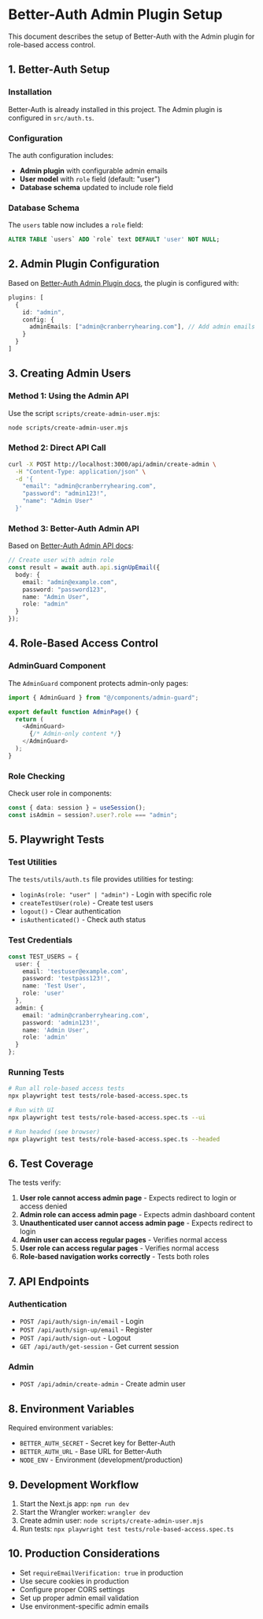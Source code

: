 # Better-Auth Admin Plugin Setup

This document describes the setup of Better-Auth with the Admin plugin for role-based access control.

## 1. Better-Auth Setup

### Installation
Better-Auth is already installed in this project. The Admin plugin is configured in `src/auth.ts`.

### Configuration
The auth configuration includes:
- **Admin plugin** with configurable admin emails
- **User model** with `role` field (default: "user")
- **Database schema** updated to include role field

### Database Schema
The `users` table now includes a `role` field:
```sql
ALTER TABLE `users` ADD `role` text DEFAULT 'user' NOT NULL;
```

## 2. Admin Plugin Configuration

Based on [Better-Auth Admin Plugin docs](https://www.better-auth.com/docs/plugins/admin), the plugin is configured with:

```typescript
plugins: [
  {
    id: "admin",
    config: {
      adminEmails: ["admin@cranberryhearing.com"], // Add admin emails here
    }
  }
]
```

## 3. Creating Admin Users

### Method 1: Using the Admin API
Use the script `scripts/create-admin-user.mjs`:

```bash
node scripts/create-admin-user.mjs
```

### Method 2: Direct API Call
```bash
curl -X POST http://localhost:3000/api/admin/create-admin \
  -H "Content-Type: application/json" \
  -d '{
    "email": "admin@cranberryhearing.com",
    "password": "admin123!",
    "name": "Admin User"
  }'
```

### Method 3: Better-Auth Admin API
Based on [Better-Auth Admin API docs](https://www.better-auth.com/docs/plugins/admin#api):

```typescript
// Create user with admin role
const result = await auth.api.signUpEmail({
  body: {
    email: "admin@example.com",
    password: "password123",
    name: "Admin User",
    role: "admin"
  }
});
```

## 4. Role-Based Access Control

### AdminGuard Component
The `AdminGuard` component protects admin-only pages:

```typescript
import { AdminGuard } from "@/components/admin-guard";

export default function AdminPage() {
  return (
    <AdminGuard>
      {/* Admin-only content */}
    </AdminGuard>
  );
}
```

### Role Checking
Check user role in components:

```typescript
const { data: session } = useSession();
const isAdmin = session?.user?.role === "admin";
```

## 5. Playwright Tests

### Test Utilities
The `tests/utils/auth.ts` file provides utilities for testing:

- `loginAs(role: "user" | "admin")` - Login with specific role
- `createTestUser(role)` - Create test users
- `logout()` - Clear authentication
- `isAuthenticated()` - Check auth status

### Test Credentials
```typescript
const TEST_USERS = {
  user: {
    email: 'testuser@example.com',
    password: 'testpass123!',
    name: 'Test User',
    role: 'user'
  },
  admin: {
    email: 'admin@cranberryhearing.com',
    password: 'admin123!',
    name: 'Admin User',
    role: 'admin'
  }
};
```

### Running Tests
```bash
# Run all role-based access tests
npx playwright test tests/role-based-access.spec.ts

# Run with UI
npx playwright test tests/role-based-access.spec.ts --ui

# Run headed (see browser)
npx playwright test tests/role-based-access.spec.ts --headed
```

## 6. Test Coverage

The tests verify:

1. **User role cannot access admin page** - Expects redirect to login or access denied
2. **Admin role can access admin page** - Expects admin dashboard content
3. **Unauthenticated user cannot access admin page** - Expects redirect to login
4. **Admin user can access regular pages** - Verifies normal access
5. **User role can access regular pages** - Verifies normal access
6. **Role-based navigation works correctly** - Tests both roles

## 7. API Endpoints

### Authentication
- `POST /api/auth/sign-in/email` - Login
- `POST /api/auth/sign-up/email` - Register
- `POST /api/auth/sign-out` - Logout
- `GET /api/auth/get-session` - Get current session

### Admin
- `POST /api/admin/create-admin` - Create admin user

## 8. Environment Variables

Required environment variables:
- `BETTER_AUTH_SECRET` - Secret key for Better-Auth
- `BETTER_AUTH_URL` - Base URL for Better-Auth
- `NODE_ENV` - Environment (development/production)

## 9. Development Workflow

1. Start the Next.js app: `npm run dev`
2. Start the Wrangler worker: `wrangler dev`
3. Create admin user: `node scripts/create-admin-user.mjs`
4. Run tests: `npx playwright test tests/role-based-access.spec.ts`

## 10. Production Considerations

- Set `requireEmailVerification: true` in production
- Use secure cookies in production
- Configure proper CORS settings
- Set up proper admin email validation
- Use environment-specific admin emails
